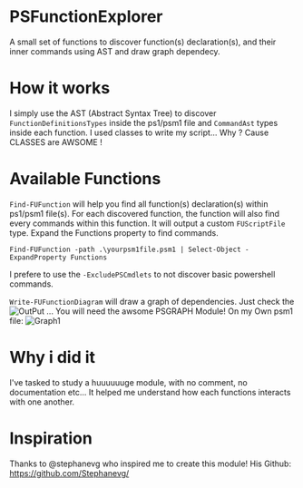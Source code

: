 # PSFunctionExplorer
A small set of functions to discover function(s) declaration(s), and their inner commands using AST and draw graph dependecy.

# How it works
I simply use the AST (Abstract Syntax Tree) to discover ```FunctionDefinitionsTypes``` inside the ps1/psm1 file and ```CommandAst``` types inside each function.
I used classes to write my script... Why ? Cause CLASSES are AWSOME !

# Available Functions
```Find-FUFunction``` will help you find all function(s) declaration(s) within ps1/psm1 file(s). For each discovered function, the function will also find every commands within this function. It will output a custom ```FUScriptFile``` type. Expand the Functions property to find commands.

```Find-FUFunction -path .\yourpsm1file.psm1 | Select-Object -ExpandProperty Functions```

I prefere to use the ```-ExcludePSCmdlets``` to not discover basic powershell commands.

```Write-FUFunctionDiagram``` will draw a graph of dependencies. Just check the ![OutPut](https://github.com/LxLeChat/PSFunctionExplorer/blob/master/Example/) ...
You will need the awsome PSGRAPH Module!
On my Own psm1 file:
![Graph1](https://github.com/LxLeChat/PSFunctionExplorer/blob/master/Example/module_psfunctionexplorer.png)

# Why i did it
I've tasked to study a huuuuuuge module, with no comment, no documentation etc... It helped me understand how each functions interacts with one another.

# Inspiration
Thanks to @stephanevg who inspired me to create this module!
His Github: https://github.com/Stephanevg/
